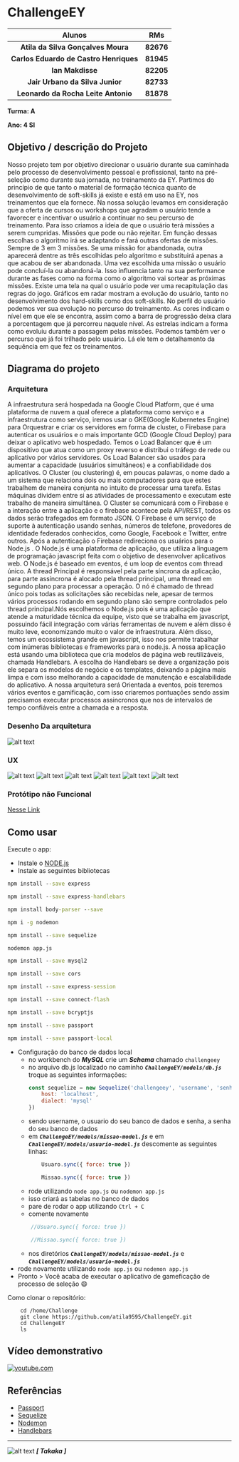 # ChallengeEY

| **Alunos**                           | **RMs**   |
|                 :---:                |   :---:   |
|**Atila da Silva Gonçalves Moura**    | **82676** |
|**Carlos Eduardo de Castro Henriques**| **81945** |
|**Ian Makdisse**                      | **82205** |
|**Jair Urbano da Silva Junior**       | **82733** |
|**Leonardo da Rocha Leite Antonio**   | **81878** |

<!--TODO: Pegar o RM do pessoal. -->

**Turma: A**

**Ano: 4 SI**

## Objetivo / descrição do Projeto
Nosso projeto tem por objetivo direcionar o usuário durante sua caminhada pelo processo de desenvolvimento pessoal e profissional, tanto na pré-seleção como durante sua jornada, no treinamento da EY.
Partimos do princípio de que tanto o material de formação técnica quanto de desenvolvimento de soft-skills já existe e está em uso na EY, nos treinamentos que ela fornece.
Na nossa solução levamos em consideração que a oferta de cursos ou workshops que agradam o usuário tende a favorecer e incentivar o usuário a continuar no seu percurso de treinamento.
Para isso criamos a ideia de que o usuário terá missões a serem cumpridas. Missões que pode ou não rejeitar. Em função dessas escolhas o algoritmo irá se adaptando e fará outras ofertas de missões. Sempre de 3 em 3 missões. Se uma missão for abandonada, outra aparecerá dentre as três escolhidas pelo algoritmo e substituirá apenas a que acabou de ser abandonada.
Uma vez escolhida uma missão o usuário pode concluí-la ou abandoná-la. Isso influencia tanto na sua performance durante as fases como na forma como o algoritmo vai sortear as próximas missões.
Existe uma tela na qual o usuário pode ver uma recapitulação das regras do jogo.
Gráficos em radar mostram a evolução do usuário, tanto no desenvolvimento dos hard-skills como dos soft-skills.
No perfil do usuário podemos ver sua evolução no percurso do treinamento. As cores indicam o nível em que ele se encontra, assim como a barra de progressão deixa clara a porcentagem que já percorreu naquele nível. As estrelas indicam a forma como evoluiu durante a passagem pelas missões. Podemos também ver o percurso que já foi trilhado pelo usuário. Lá ele tem o detalhamento da sequência em que fez os treinamentos.

## Diagrama do projeto

### Arquitetura
 A infraestrutura será hospedada na Google Cloud Platform, que é uma plataforma de nuvem a qual oferece a plataforma como serviço e a infraestrutura como serviço, iremos usar o GKE(Google Kubernetes Engine) para Orquestrar e criar os servidores em forma de cluster, o Firebase para autenticar os usuários e o mais importante GCD (Google Cloud Deploy) para deixar o aplicativo web hospedado.
Temos o Load Balancer que é um dispositivo que atua como um proxy reverso e distribui o tráfego de rede ou aplicativo por vários servidores.
Os Load Balancer são usados ​​para aumentar a capacidade (usuários simultâneos) e a confiabilidade dos aplicativos.
O Cluster (ou clustering) é, em poucas palavras, o nome dado a um sistema que relaciona dois ou mais computadores para que estes trabalhem de maneira conjunta no intuito de processar uma tarefa. Estas máquinas dividem entre si as atividades de processamento e executam este trabalho de maneira simultânea.
O Cluster se comunicará com o Firebase e a interação entre a aplicação e o firebase acontece pela API/REST, todos os dados serão trafegados em formato JSON.
O Firebase é um serviço de suporte à autenticação usando senhas, números de telefone, provedores de identidade federados conhecidos, como Google, Facebook e Twitter, entre outros.
Após a autenticação o Firebase redireciona os usuários para o Node.js .  O Node.js é uma plataforma de aplicação, que utiliza a linguagem de programação javascript feita com o objetivo de desenvolver aplicativos web. O Node.js é baseado em eventos, é um loop de eventos com thread único. A thread Principal é responsável pela parte síncrona da  aplicação, para parte assíncrona é alocado pela thread principal, uma thread em segundo plano para processar a operação. O nó é chamado de thread único pois todas as solicitações são recebidas nele, apesar de termos vários processos rodando em segundo plano são  sempre controlados pelo thread principal.Nós escolhemos o Node.js pois é uma aplicação que atende a maturidade técnica da equipe, visto que se trabalha em javascript, possuindo fácil integração com várias ferramentas de nuvem e além disso é muito leve, economizando muito o valor de infraestrutura. Além disso, temos um ecossistema grande em javascript, isso nos permite trabalhar com inúmeras bibliotecas e frameworks para o node.js.
 A nossa aplicação está usando uma biblioteca que cria modelos de página web reutilizáveis, chamada Handlebars. A escolha do Handlebars se deve a organização pois ele separa os modelos de negócio e os templates, deixando a página mais limpa e com isso melhorando a capacidade de manutenção e escalabilidade do aplicativo. A nossa arquitetura será Orientada a eventos, pois teremos vários eventos e gamificação, com isso criaremos pontuações sendo assim precisamos executar processos assincronos que nos de intervalos de tempo confiáveis entre a chamada e a resposta.

### Desenho Da arquitetura
![alt text](./public/images/Desenho_Arquitetura.PNG "Nossa Arquitetura")

### UX
![alt text](./public/images/PaginaLogin.PNG "Página de login")
![alt text](./public/images/PaginaCadastro.PNG "Página de Cadastro")
![alt text](./public/images/ListaMissao.PNG "Página de Lista de Missões")
![alt text](./public/images/DescMissao.PNG "Página de Descrição da Missão")
![alt text](./public/images/telaRegras.PNG "Tela de Regras")
![alt text](./public/images/ProgressoMissao.PNG "Página de Progresso da Missão")

### Protótipo não Funcional
[Nesse Link](https://xd.adobe.com/view/8b57abfc-7e1a-447c-9683-856d348cc463-de04/?fullscreen)

## Como usar

Execute o app:

* Instale o [NODE.js](https://nodejs.org/en/download/)
* Instale as seguintes bibliotecas
```cmd
npm install --save express

npm install --save express-handlebars

npm install body-parser --save

npm i -g nodemon

npm install --save sequelize

nodemon app.js

npm install --save mysql2

npm install --save cors

npm install --save express-session

npm install --save connect-flash

npm install --save bcryptjs

npm install --save passport

npm install --save passport-local
```
* Configuração do banco de dados local
    * no workbench do **_MySQL_**  crie um **_Schema_** chamado `challengeey`
    * no arquivo db.js localizado no caminho **_`ChallengeEY/models/db.js`_** troque as seguintes informações:
        ```js
        const sequelize = new Sequelize('challengeey', 'username', 'senha', {
            host: 'localhost',
            dialect: 'mysql'
        })
        ```
    * sendo username, o usuario do seu banco de dados e senha, a senha do seu banco de dados
    * em **_`ChallengeEY/models/missao-model.js`_** e em **_`ChallengeEY/models/usuario-model.js`_** descomente as seguintes linhas:
        ```js
            Usuaro.sync({ force: true })

            Missao.sync({ force: true })
        ```
    * rode utilizando `node app.js` ou `nodemon app.js`
    * isso criará as tabelas no banco de dados
    * pare de rodar o app utilizando `Ctrl + C`
    * comente novamente
    ```js
        //Usuaro.sync({ force: true })

        //Missao.sync({ force: true })
    ```
    * nos diretórios **_`ChallengeEY/models/missao-model.js`_** e **_`ChallengeEY/models/usuario-model.js`_**
* rode novamente utilizando `node app.js` ou `nodemon app.js`
* Pronto > Você acaba de executar o aplicativo de gameficação de processo de seleção 😄

Como clonar o repositório:

~~~wsl2   
    cd /home/Challenge
    git clone https://github.com/atila9595/ChallengeEY.git
    cd ChallengeEY
    ls
~~~
## Vídeo demonstrativo

[![youtube.com](./public/images/EY.jpg)](https://youtu.be/PqJC4B5rqRE)

## Referências

* [Passport](https://www.passportjs.org/)
* [Sequelize](https://sequelize.org/)
* [Nodemon](https://www.npmjs.com/package/nodemon)
* [Handlebars](https://handlebarsjs.com/guide/)



---
![alt text](./public/images/takaka_logo_quadrado.jpeg "Logo TAKAKA") **_[ Takaka ]_**
